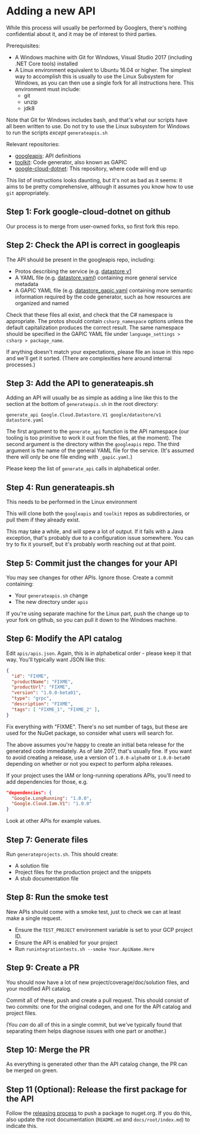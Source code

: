Adding a new API
================

While this process will usually be performed by Googlers, there's
nothing confidential about it, and it may be of interest to third
parties.

Prerequisites:

- A Windows machine with Git for Windows, Visual Studio 2017
  (including .NET Core tools) installed
- A Linux environment equivalent to Ubuntu 16.04 or higher.
  The simplest way to accomplish this is usually to use the Linux
  Subsystem for Windows, as you can then use a single fork for all
  instructions here. This environment must include:
  - git
  - unzip
  - jdk8

Note that Git for Windows includes bash, and that's what our scripts
have all been written to use. Do not try to use the Linux subsystem
for Windows to run the scripts *except* `generateapis.sh`

Relevant repositories:

- [googleapis](https://github.com/googleapis/googleapis): API definitions
- [toolkit](https://github.com/googleapis/toolkit): Code generator, also known as GAPIC
- [google-cloud-dotnet](https://github.com/GoogleCloudPlatform/google-cloud-dotnet): This
  repository, where code will end up

This list of instructions looks daunting, but it's not as bad as it
seems: it aims to be pretty comprehensive, although it assumes you
know how to use `git` appropriately.

Step 1: Fork google-cloud-dotnet on github
------------------------------------------

Our process is to merge from user-owned forks, so first fork this repo.

Step 2: Check the API is correct in googleapis
----------------------------------------------

The API should be present in the googleapis repo, including:

- Protos describing the service (e.g. [datastore v1](https://github.com/googleapis/googleapis/tree/master/google/datastore/v1)
- A YAML file (e.g. [datastore.yaml](https://github.com/googleapis/googleapis/blob/master/google/datastore/datastore.yaml)) containing
  more general service metadata
- A GAPIC YAML file (e.g. [datastore_gapic.yaml](https://github.com/googleapis/googleapis/blob/master/google/datastore/v1/datastore_gapic.yaml)
  containing more semantic information required by the code generator, such as how resources are organized and named

Check that these files all exist, and check that the C# namespace is
appropriate. The protos should contain `csharp_namespace` options
unless the default capitalization produces the correct result. The
same namespace should be specified in the GAPIC YAML file under
`language_settings > csharp > package_name`.

If anything doesn't match your expectations, please file an issue in
this repo and we'll get it sorted. (There are complexities here around internal processes.)

Step 3: Add the API to generateapis.sh
--------------------------------------

Adding an API will usually be as simple as adding a line like this
to the section at the bottom of `generateapis.sh` in the root
directory:

```text
generate_api Google.Cloud.Datastore.V1 google/datastore/v1 datastore.yaml
```

The first argument to the `generate_api` function is the API
namespace (our tooling is too primitive to work it out from the
files, at the moment). The second argument is the directory within
the `googleapis` repo. The third argument is the name of the general
YAML file for the service. (It's assumed there will only be one file
ending with `_gapic.yaml`.)

Please keep the list of `generate_api` calls in alphabetical order.

Step 4: Run generateapis.sh
---------------------------

This needs to be performed in the Linux environment

This will clone both the `googleapis` and `toolkit` repos as
subdirectories, or pull them if they already exist.

This may take a while, and will spew a lot of output. If it fails
with a Java exception, that's probably due to a configuration issue
somewhere. You can try to fix it yourself, but it's probably worth
reaching out at that point.

Step 5: Commit just the changes for your API
--------------------------------------------

You may see changes for other APIs. Ignore those. Create a commit containing:

- Your `generateapis.sh` change
- The new directory under `apis`

If you're using separate machine for the Linux part, push the change
up to your fork on github, so you can pull it down to the Windows
machine.

Step 6: Modify the API catalog
------------------------------

Edit `apis/apis.json`. Again, this is in alphabetical order - please keep it that way.
You'll typically want JSON like this:

```json
{
  "id": "FIXME",
  "productName": "FIXME",
  "productUrl": "FIXME",
  "version": "1.0.0-beta01",
  "type": "grpc",
  "description": "FIXME",
  "tags": [ "FIXME_1", "FIXME_2" ],
}
```

Fix everything with "FIXME". There's no set number of tags, but these are used for the NuGet package,
so consider what users will search for.

The above assumes you're happy to create an initial beta release for
the generated code immediately. As of late 2017, that's usually
fine. If you want to avoid creating a release, use a version of
`1.0.0-alpha00` or `1.0.0-beta00` depending on whether or not you
expect to perform alpha releases.

If your project uses the IAM or long-running operations APIs, you'll need to add dependencies for those, e.g.

```json
"dependencies": {
  "Google.LongRunning": "1.0.0",
  "Google.Cloud.Iam.V1": "1.0.0"
}
```

Look at other APIs for example values.

Step 7: Generate files
----------------------

Run `generateprojects.sh`. This should create:

- A solution file
- Project files for the production project and the snippets
- A stub documentation file

Step 8: Run the smoke test
--------------------------

New APIs should come with a smoke test, just to check we can at
least make a single request.

- Ensure the `TEST_PROJECT` environment variable is set to your GCP
  project ID.
- Ensure the API is enabled for your project
- Run `runintegrationtests.sh --smoke Your.ApiName.Here`

Step 9: Create a PR
-------------------

You should now have a lot of new project/coverage/doc/solution files, and
your modified API catalog.

Commit all of these, push and create a pull request. This should
consist of two commits: one for the original codegen, and one for
the API catalog and project files.

(You *can* do all of this in a single commit, but we've typically
found that separating them helps diagnose issues with one part or
another.)

Step 10: Merge the PR
---------------------

As everything is generated other than the API catalog change, the PR
can be merged on green.

Step 11 (Optional): Release the first package for the API
---------------------------------------------------------

Follow the [releasing process](PROCESSES.md) to push a package to
nuget.org. If you do this, also update the root documentation
(`README.md` and `docs/root/index.md`) to indicate this.
